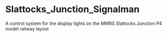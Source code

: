 # Slattocks_Junction_Signalman
A control system for the display lights on the MMRS Slattocks Junction P4 model railway layout
